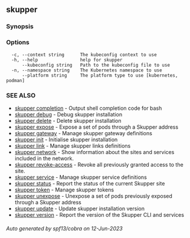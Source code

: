 ## skupper



### Synopsis



### Options

```
  -c, --context string      The kubeconfig context to use
  -h, --help                help for skupper
      --kubeconfig string   Path to the kubeconfig file to use
  -n, --namespace string    The Kubernetes namespace to use
      --platform string     The platform type to use [kubernetes, podman]
```

### SEE ALSO

* [skupper completion](skupper_completion.md)	 - Output shell completion code for bash
* [skupper debug](skupper_debug.md)	 - Debug skupper installation
* [skupper delete](skupper_delete.md)	 - Delete skupper installation
* [skupper expose](skupper_expose.md)	 - Expose a set of pods through a Skupper address
* [skupper gateway](skupper_gateway.md)	 - Manage skupper gateway definitions
* [skupper init](skupper_init.md)	 - Initialise skupper installation
* [skupper link](skupper_link.md)	 - Manage skupper links definitions
* [skupper network](skupper_network.md)	 - Show information about the sites and services included in the network.
* [skupper revoke-access](skupper_revoke-access.md)	 - Revoke all previously granted access to the site.
* [skupper service](skupper_service.md)	 - Manage skupper service definitions
* [skupper status](skupper_status.md)	 - Report the status of the current Skupper site
* [skupper token](skupper_token.md)	 - Manage skupper tokens
* [skupper unexpose](skupper_unexpose.md)	 - Unexpose a set of pods previously exposed through a Skupper address
* [skupper update](skupper_update.md)	 - Update skupper installation version
* [skupper version](skupper_version.md)	 - Report the version of the Skupper CLI and services

###### Auto generated by spf13/cobra on 12-Jun-2023
